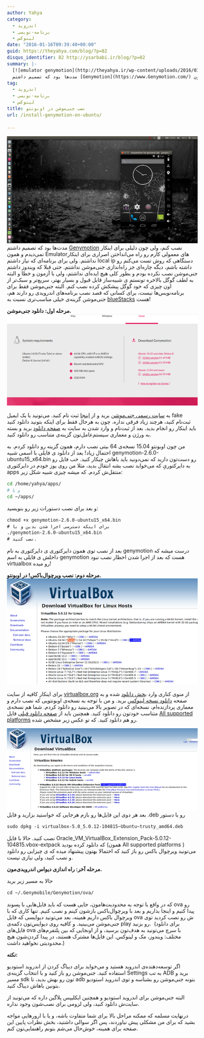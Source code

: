 ```yaml
---
author: Yahya
category:
  - اندروید
  - برنامه-نویسی
  - لینوکس
date: "2016-01-16T09:39:40+00:00"
guid: https://theyahya.com/blog/?p=82
disqus_identifier: 82 http://ysarbabi.ir/blog/?p=82
summary: |-
  [![emulator genymotion](http://theyahya.ir/wp-content/uploads/2016/01/genymotion_emulator.png)](http://theyahya.ir/blog/wp-content/uploads/2016/01/genymotion_emulator.png)
  مدت‌ها بود که تصمیم داشتم [Genymotion](https://www.Genymotion.com/) نصب کنم، ولی چون دلیلی برای اینکار نمی‌دیدم و همون Emulatorهای معمولی کارم رو راه می‌انداختن اصراری برای اینکار نداشتم. ولی برای برنامه‌ای که نیاز داشتم local ip دستگاهی که روش تست می‌کنم رو داشته باشم، دیگه چاره‌ای جز راه‌اندازی جنی‌موشن نداشتم. حتی قبلا که ویندوز داشتم جنی‌موشن نصب نکرده بودم و بطور کلی هیچ ایده‌ای نداشتم، ولی با آزمون و خطا و البته به لطف گوگل بالاخره تونستم ی شبیه‌ساز قابل قبول و بسیار بهتر، سریع‌تر و سبک‌تر از اون چیزی که خود گوگل پیشکش کرده نصب کنم. البته جنی‌موشن فقط برای برنامه‌نویس‌ها نیست، برای کسانی که قصد نصب برنامه‌های اندرویدی رو دارند هم، جنی‌موشن گزینه‌ی خیلی مناسب‌تری نسبت به [blueStacks](https://www.bluestacks.com/) هست!
tag:
  - اندروید
  - برنامه-نویسی
  - لینوکس
title: نصب جنی‌موشن در اوبونتو
url: /install-genymotion-on-ubuntu/

---
```

[![emulator genymotion](/wp-content/uploads/2016/01/genymotion_emulator.png)](/blog/wp-content/uploads/2016/01/genymotion_emulator.png)
مدت‌ها بود که تصمیم داشتم [Genymotion](https://www.Genymotion.com/) نصب کنم، ولی چون دلیلی برای اینکار نمی‌دیدم و همون Emulatorهای معمولی کارم رو راه می‌انداختن اصراری برای اینکار نداشتم. ولی برای برنامه‌ای که نیاز داشتم local ip دستگاهی که روش تست می‌کنم رو داشته باشم، دیگه چاره‌ای جز راه‌اندازی جنی‌موشن نداشتم. حتی قبلا که ویندوز داشتم جنی‌موشن نصب نکرده بودم و بطور کلی هیچ ایده‌ای نداشتم، ولی با آزمون و خطا و البته به لطف گوگل بالاخره تونستم ی شبیه‌ساز قابل قبول و بسیار بهتر، سریع‌تر و سبک‌تر از اون چیزی که خود گوگل پیشکش کرده نصب کنم. البته جنی‌موشن فقط برای برنامه‌نویس‌ها نیست، برای کسانی که قصد نصب برنامه‌های اندرویدی رو دارند هم، جنی‌موشن گزینه‌ی خیلی مناسب‌تری نسبت به [blueStacks](https://www.bluestacks.com/) هست!

**مرحله اول: دانلود جنی‌موشن.** [![download genymotion](/wp-content/uploads/download-genymotion.png)](/wp-content/uploads/download-genymotion.png)

به [سایت رسمی جنی‌موشن](https://www.genymotion.com/) برید و از [اینجا](https://www.genymotion.com/) ثبت نام کنید. می‌تونید با یک ایمیل fake ثبت‌نام کنید، هرچند زیاد فرقی نداره. چون به هرحال فقط برای اینکه بتونید دانلود کنید باید اینکار رو انجام بدید. بعد از ثبت‌نام و وارد شدن به سایت به [صفحه دانلود](https://www.genymotion.com/#!/download) برید و بسته به ورژن و معماری سیستم‌عامل‌تون گزینه‌ی متناسب رو دانلود کنید.

من چون اوبونتو 15.04 نسخه‌ی 64 بیتی نصب دارم، همون گزینه رو دانلود کردم. به احتمال زیاد! بعد از دانلود ی فایلی با اسمی شبیه genymotion-2.6.0-ubuntu15\_x64.bin رو دست‌تون دارید که نمی‌دونید باید باهاش چیکار کنید. خب فایل رو به دایرکتوریِ که می‌خواید نصب بشه انتقال بدید، مثلا من روی یوز خودم در دایرکتوری apps منتقل‌ش کردم. که میشه چیزی شبیه شکل زیر:

```sh
cd /home/yahya/apps/
# و یا
cd ~/apps/
```

و بعد برای نصب دستورات زیر رو بنویسید:‌

```default
chmod +x genymotion-2.6.0-ubuntu15_x64.bin
# برای اینکه دسترسی اجرا شدن بدین و با
./genymotion-2.6.0-ubuntu15_x64.bin
# نصب کنید.
```

بعد از نصب توی همون دایرکتوری ی دایرکتوری به نام genymotion درست میشه که داخلش ی فایلی به اسم genymotion هست که بعد از اجرا شدن اخطار نصب نبود virtualbox رو میده!

**مرحله دوم: نصب ویرچوال‌باکس! در اوبونتو.** [![دانلود virtual box](/wp-content/uploads/download-virtual-box.png)](/wp-content/uploads/download-virtual-box.png)

برای اینکار کافیه از سایت [virtualbox.org](https://www.virtualbox.org/) از منوی کناری وارد [بخش دانلود](https://www.virtualbox.org/wiki/Downloads) شده و به صفحه [دانلود نسخه لینوکس](https://www.virtualbox.org/wiki/Linux_Downloads) برید. و من با توجه به نسخه‌ی اوبونتویی که نصب دارم و معماری پردازنده‌ام، نسخه‌ای که در تصویر بالا می‌بینید رو دانلود کردم. شما هم نسخه‌ی متناسب خودتون رو دانلود کنید. همچنین باید از [صفحه دانلود قبلی](https://www.virtualbox.org/wiki/Downloads) فایل [All supported platforms](http://download.virtualbox.org/virtualbox/5.0.12/Oracle_VM_VirtualBox_Extension_Pack-5.0.12-104815.vbox-extpack) رو هم دانلود کنید. که تو عکس زیر مشخص شده.

[![download virtual box All supported platforms](/wp-content/uploads/download-virtual-box-All-supported-platforms.png)](/blog/wp-content/uploads/download-virtual-box-All-supported-platforms.png) بعد هر دوی این فایل‌ها رو بازم هرجایی که خواستید بزارید و فایل .deb رو با دستور

```default
sudo dpkg -i virtualbox-5.0_5.0.12-104815~Ubuntu~trusty_amd64.deb

```

نصب کنید.
حالا با فایل Oracle\_VM\_VirtualBox\_Extension\_Pack-5.0.12-104815.vbox-extpack که دانلود کرده بودید (همون All supported platforms ) می‌تونید ویرچوال باکس رو باز کنید که احتمالا بهتون پیشنهاد میده که ی چیزایی رو دانلود و نصب کنید، ولی نیازی نیست.

**مرحله آخر: راه اندازی دیواس‌ اندرویدی‌مون.**

حالا به مسیر زیر برید

```default
cd ~/.Genymobile/Genymotion/ova/
```

که در واقع با توجه به محدودیت‌هامون، جایی هست که باید فایل‌هایی با پسوند ova رو پیدا کنیم و اینجا بذاریم و بعد با ویرچوال‌باکس بازشون کینم و نصب کنیم. تنها کاری که با ویرچوال باکس داریم همینه، بعد می‌تونید دیوایسی که فایل ova ش رو نصب کردید توی جنی‌موشن می‌بینید. و کافیه روی دیوایس‌تون دکمه‌ی play رو بزنید.  (برای دانلود فایل‌های ova با سرچ می‌تونید به هدف‌تون برسید، و از اونجایی که بین پلتفرم‌های مختلف: ویندوز، مک و لینوکس. این فایل‌ها مشترک هستند، در پیدا کردن‌شون هیچ محدودیتی نخواهید داشت.)

**نکته:**

اگر توسعه‌دهنده‌ی ‌اندروید هستید و می‌خواید برای دیباگ کردن از اندروید استودیو استفاده کنید. جنی‌موشن رو باز کنید و با انتخاب گزینه‌ی Settings به تب ADB برید و مسیر sdk تون رو بهش بدید، تا adb بتونه جنی‌موشن رو بشناسه و توی اندروید استودیو بتونین باهاش دیباگ کنید.

البته جنی‌موشن برای اندروید استودیو و همچنین ایکلیپس پلاگین داره که می‌تونید از سایت‌ش دانلود کنید، ولی لزومی برای نصب‌شون وجود نداره.

درنهایت مسلمه که ممکنه مراحل بالا برای شما متفاوت باشه، و یا با ارورهایی مواجه بشید که برای من مشکلی پیش نیاوردند، پس اگر سوالی داشتید، بخش نظرات پایین این صفحه برای همینه، خوش‌حال می‌شم بتونم راهنمایی‌تون کنم.
